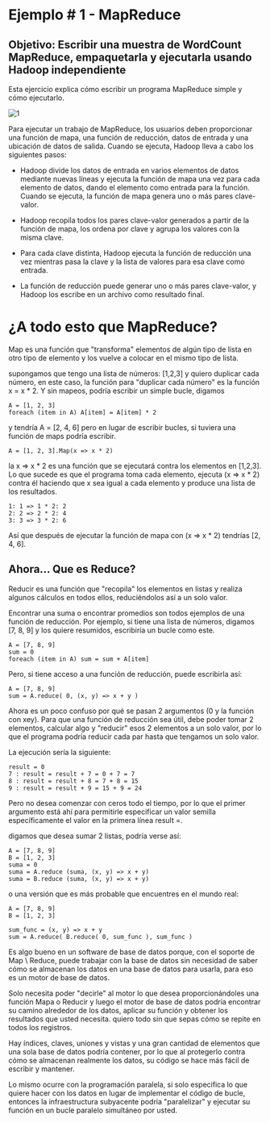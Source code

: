 # Ejemplo # 1 - MapReduce

## Objetivo: Escribir una muestra de WordCount MapReduce, empaquetarla y ejecutarla usando Hadoop independiente

Esta ejercicio explica cómo escribir un programa MapReduce simple y cómo ejecutarlo.

![1](assets/Capture.PNG)

Para ejecutar un trabajo de MapReduce, los usuarios deben proporcionar una función de mapa, una función de reducción, datos de entrada y una ubicación de datos de salida. Cuando se ejecuta, Hadoop lleva a cabo los siguientes pasos:

- Hadoop divide los datos de entrada en varios elementos de datos mediante nuevas líneas y ejecuta la función de mapa una vez para cada elemento de datos, dando el elemento como entrada para la función. Cuando se ejecuta, la función de mapa genera uno o más pares clave-valor.

- Hadoop recopila todos los pares clave-valor generados a partir de la función de mapa, los ordena por clave y agrupa los valores con la misma clave.

- Para cada clave distinta, Hadoop ejecuta la función de reducción una vez mientras pasa la clave y la lista de valores para esa clave como entrada.

- La función de reducción puede generar uno o más pares clave-valor, y Hadoop los escribe en un archivo como resultado final.

# ¿A todo esto que MapReduce?

Map es una función que "transforma" elementos de algún tipo de lista en otro tipo de elemento y los vuelve a colocar en el mismo tipo de lista.

supongamos que tengo una lista de números: [1,2,3] y quiero duplicar cada número, en este caso, la función para "duplicar cada número" es la función x = x * 2. Y sin mapeos, podría escribir un simple bucle, digamos

``` 
A = [1, 2, 3]
foreach (item in A) A[item] = A[item] * 2
```

y tendría A = [2, 4, 6] pero en lugar de escribir bucles, si tuviera una función de maps podría escribir.

``` 
A = [1, 2, 3].Map(x => x * 2)
```

la x => x * 2 es una función que se ejecutará contra los elementos en [1,2,3]. Lo que sucede es que el programa toma cada elemento, ejecuta (x => x * 2) contra él haciendo que x sea igual a cada elemento y produce una lista de los resultados.

``` 
1: 1 => 1 * 2: 2
2: 2 => 2 * 2: 4
3: 3 => 3 * 2: 6
```

Así que después de ejecutar la función de mapa con (x => x * 2) tendrías [2, 4, 6].

## Ahora... Que es Reduce?

Reducir es una función que "recopila" los elementos en listas y realiza algunos cálculos en todos ellos, reduciéndolos así a un solo valor.

Encontrar una suma o encontrar promedios son todos ejemplos de una función de reducción. Por ejemplo, si tiene una lista de números, digamos [7, 8, 9] y los quiere resumidos, escribiría un bucle como este.

``` 
A = [7, 8, 9]
sum = 0
foreach (item in A) sum = sum + A[item]
```

Pero, si tiene acceso a una función de reducción, puede escribirla así:

```
A = [7, 8, 9]
sum = A.reduce( 0, (x, y) => x + y )
```

Ahora es un poco confuso por qué se pasan 2 argumentos (0 y la función con xey). Para que una función de reducción sea útil, debe poder tomar 2 elementos, calcular algo y "reducir" esos 2 elementos a un solo valor, por lo que el programa podría reducir cada par hasta que tengamos un solo valor.

La ejecución sería la siguiente:
``` 
result = 0
7 : result = result + 7 = 0 + 7 = 7
8 : result = result + 8 = 7 + 8 = 15
9 : result = result + 9 = 15 + 9 = 24
```

Pero no desea comenzar con ceros todo el tiempo, por lo que el primer argumento está ahí para permitirle especificar un valor semilla específicamente el valor en la primera línea result =.

digamos que desea sumar 2 listas, podría verse así:

```
A = [7, 8, 9]
B = [1, 2, 3]
suma = 0
suma = A.reduce (suma, (x, y) => x + y)
suma = B.reduce (suma, (x, y) => x + y)
```
o una versión que es más probable que encuentres en el mundo real:
```
A = [7, 8, 9]
B = [1, 2, 3]

sum_func = (x, y) => x + y
sum = A.reduce( B.reduce( 0, sum_func ), sum_func )
```

Es algo bueno en un software de base de datos porque, con el soporte de Map \ Reduce, puede trabajar con la base de datos sin necesidad de saber cómo se almacenan los datos en una base de datos para usarla, para eso es un motor de base de datos.

Solo necesita poder "decirle" al motor lo que desea proporcionándoles una función Mapa o Reducir y luego el motor de base de datos podría encontrar su camino alrededor de los datos, aplicar su función y obtener los resultados que usted necesita. quiero todo sin que sepas cómo se repite en todos los registros.

Hay índices, claves, uniones y vistas y una gran cantidad de elementos que una sola base de datos podría contener, por lo que al protegerlo contra cómo se almacenan realmente los datos, su código se hace más fácil de escribir y mantener.

Lo mismo ocurre con la programación paralela, si solo especifica lo que quiere hacer con los datos en lugar de implementar el código de bucle, entonces la infraestructura subyacente podría "paralelizar" y ejecutar su función en un bucle paralelo simultáneo por usted.
